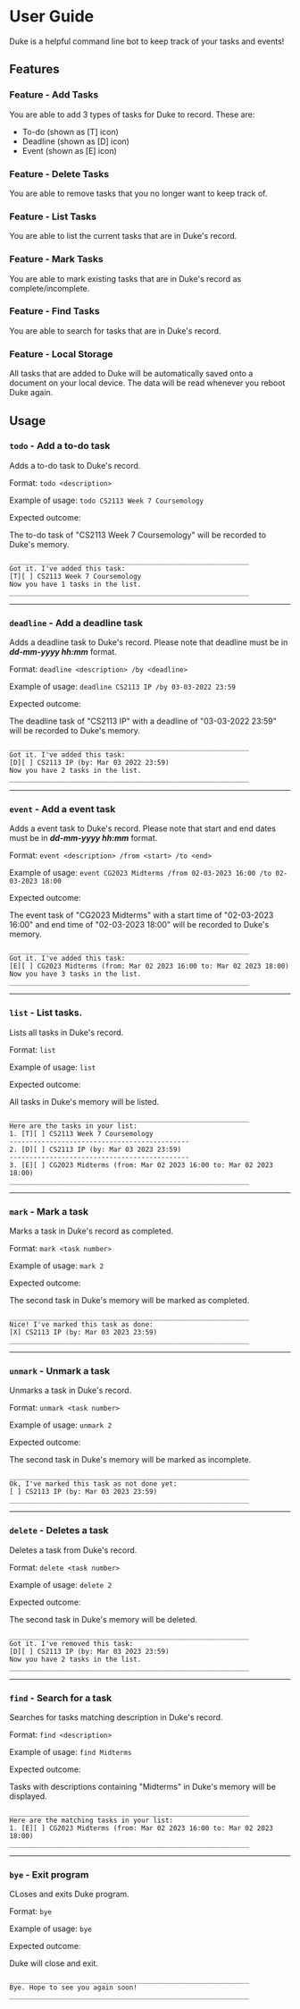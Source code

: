 # User Guide

Duke is a helpful command line bot to keep track of your tasks and events!

## Features 

### Feature - Add Tasks

You are able to add 3 types of tasks for Duke to record. These are:
<ul>
  <li> To-do (shown as [T] icon) </li>
  <li> Deadline (shown as [D] icon) </li>
  <li> Event (shown as [E] icon) </li>
</ul>

### Feature - Delete Tasks

You are able to remove tasks that you no longer want to keep track of.

### Feature - List Tasks

You are able to list the current tasks that are in Duke's record.

### Feature - Mark Tasks

You are able to mark existing tasks that are in Duke's record as complete/incomplete.

### Feature - Find Tasks

You are able to search for tasks that are in Duke's record.

### Feature - Local Storage

All tasks that are added to Duke will be automatically saved onto a document on your local device. The data will be read whenever you reboot Duke again.

## Usage

### `todo` - Add a to-do task

Adds a to-do task to Duke's record.

Format: `todo <description>`

Example of usage: `todo CS2113 Week 7 Coursemology`

Expected outcome:

The to-do task of "CS2113 Week 7 Coursemology" will be recorded to Duke's memory.

```
____________________________________________________________
Got it. I've added this task:
[T][ ] CS2113 Week 7 Coursemology
Now you have 1 tasks in the list.
____________________________________________________________
```

***

### `deadline` - Add a deadline task

Adds a deadline task to Duke's record.
Please note that deadline must be in **_dd-mm-yyyy hh:mm_** format.

Format: `deadline <description> /by <deadline>`


Example of usage: `deadline CS2113 IP /by 03-03-2022 23:59`

Expected outcome:

The deadline task of "CS2113 IP" with a deadline of "03-03-2022 23:59" will be recorded to Duke's memory.

```
____________________________________________________________
Got it. I've added this task:
[D][ ] CS2113 IP (by: Mar 03 2022 23:59)
Now you have 2 tasks in the list.
____________________________________________________________
```

***

### `event` - Add a event task

Adds a event task to Duke's record.
Please note that start and end dates must be in **_dd-mm-yyyy hh:mm_** format.

Format: `event <description> /from <start> /to <end>`

Example of usage: `event CG2023 Midterms /from 02-03-2023 16:00 /to 02-03-2023 18:00`

Expected outcome:

The event task of "CG2023 Midterms" with a start time of "02-03-2023 16:00" and end time of "02-03-2023 18:00" will be recorded to Duke's memory.

```
____________________________________________________________
Got it. I've added this task:
[E][ ] CG2023 Midterms (from: Mar 02 2023 16:00 to: Mar 02 2023 18:00)
Now you have 3 tasks in the list.
____________________________________________________________
```


***

### `list` - List tasks.

Lists all tasks in Duke's record.

Format: `list`

Example of usage: `list`

Expected outcome:

All tasks in Duke's memory will be listed.

```
____________________________________________________________
Here are the tasks in your list:
1. [T][ ] CS2113 Week 7 Coursemology
---------------------------------------------
2. [D][ ] CS2113 IP (by: Mar 03 2023 23:59)
---------------------------------------------
3. [E][ ] CG2023 Midterms (from: Mar 02 2023 16:00 to: Mar 02 2023 18:00)
____________________________________________________________
```

***

### `mark` - Mark a task

Marks a task in Duke's record as completed.

Format: `mark <task number>`

Example of usage: `mark 2`

Expected outcome:

The second task in Duke's memory will be marked as completed.

```
____________________________________________________________
Nice! I've marked this task as done:
[X] CS2113 IP (by: Mar 03 2023 23:59)
____________________________________________________________
```

***

### `unmark` - Unmark a task

Unmarks a task in Duke's record.

Format: `unmark <task number>`

Example of usage: `unmark 2`

Expected outcome:

The second task in Duke's memory will be marked as incomplete.

```
____________________________________________________________
Ok, I've marked this task as not done yet:
[ ] CS2113 IP (by: Mar 03 2023 23:59)
____________________________________________________________
```

***

### `delete` - Deletes a task

Deletes a task from Duke's record.

Format: `delete <task number>`

Example of usage: `delete 2`

Expected outcome:

The second task in Duke's memory will be deleted.

```
____________________________________________________________
Got it. I've removed this task:
[D][ ] CS2113 IP (by: Mar 03 2023 23:59)
Now you have 2 tasks in the list.
____________________________________________________________
```

***

### `find` - Search for a task

Searches for tasks matching description in Duke's record.

Format: `find <description>`

Example of usage: `find Midterms`

Expected outcome:

Tasks with descriptions containing "Midterms" in Duke's memory will be displayed.

```
____________________________________________________________
Here are the matching tasks in your list:
1. [E][ ] CG2023 Midterms (from: Mar 02 2023 16:00 to: Mar 02 2023 18:00)
____________________________________________________________
```

***

### `bye` - Exit program

CLoses and exits Duke program.

Format: `bye`

Example of usage: `bye`

Expected outcome:

Duke will close and exit.

```
____________________________________________________________
Bye. Hope to see you again soon!
____________________________________________________________
```
